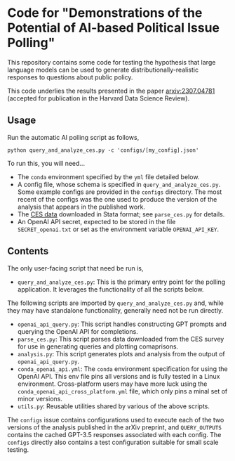 # Code for "Demonstrations of the Potential of AI-based Political Issue Polling"

This repository contains some code for testing the hypothesis that large language models can be used to generate distributionally-realistic responses to questions about public policy.

This code underlies the results presented in the paper [arxiv:2307.04781](https://arxiv.org/abs/2307.04781) (accepted for publication in the Harvard Data Science Review).

## Usage

Run the automatic AI polling script as follows,

```
python query_and_analyze_ces.py -c 'configs/[my_config].json'
```

To run this, you will need...

* The `conda` environment specified by the `yml` file detailed below.
* A config file, whose schema is specified in `query_and_analyze_ces.py`. Some example configs are provided in the `configs` directory. The most recent of the configs was the one used to produce the version of the analysis that appears in the published work.
* The [CES data](https://doi.org/10.7910/DVN/PR4L8P) downloaded in Stata format; see `parse_ces.py` for details. 
* An OpenAI API secret, expected to be stored in the file `SECRET_openai.txt` or set as the environment variable `OPENAI_API_KEY`.

## Contents

The only user-facing script that need be run is,

* `query_and_analyze_ces.py`: This is the primary entry point for the polling application. It leverages the functionality of all the scripts below.

The following scripts are imported by `query_and_analyze_ces.py` and, while they may have standalone functionality, generally need not be run directly.

* `openai_api_query.py`: This script handles constructing GPT prompts and querying the OpenAI API for completions.
* `parse_ces.py`: This script parses data downloaded from the CES survey for use in generating queries and plotting comaprisons.
* `analysis.py`: This script generates plots and analysis from the output of `openai_api_query.py`.
* `conda_openai_api.yml`: The `conda` environment specification for using the OpenAI API. This env file pins all versions and is fully tested in a Linux environment. Cross-platform users may have more luck using the `conda_openai_api_cross_platform.yml` file, which only pins a minal set of minor versions.
* `utils.py`: Reusable utilities shared by various of the above scripts.

The `configs` issue contains configurations used to execute each of the two versions of the analysis published in the arXiv preprint, and `QUERY_OUTPUTS` contains the cached GPT-3.5 responses associated with each config. The `configs` directly also contains a test configuration suitable for small scale testing.
